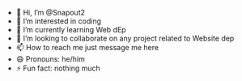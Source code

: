 - 👋 Hi, I’m @Snapout2
- 👀 I’m interested in coding 
- 🌱 I’m currently learning Web dEp
- 💞️ I’m looking to collaborate on any project related to Website dep 
- 📫 How to reach me just message me here
- 😄 Pronouns: he/him
- ⚡ Fun fact: nothing much

<!---
Snapout2/Snapout2 is a ✨ special ✨ repository because its `README.md` (this file) appears on your GitHub profile.
You can click the Preview link to take a look at your changes.
--->
